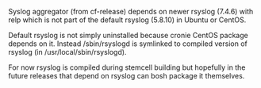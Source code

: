 Syslog aggregator (from cf-release) depends on
newer rsyslog (7.4.6) with relp which is not
part of the default rsyslog (5.8.10) in Ubuntu
or CentOS.

Default rsyslog is not simply uninstalled because
cronie CentOS package depends on it. Instead
/sbin/rsyslogd is symlinked to compiled version
of rsyslog (in /usr/local/sbin/rsyslogd).

For now rsyslog is compiled during stemcell building
but hopefully in the future releases that depend on
rsyslog can bosh package it themselves.
